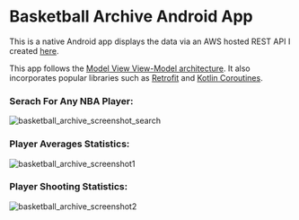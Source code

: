# Basketball Archive Android App

This is a native Android app displays the data via an AWS hosted REST API I created [here](https://github.com/Randall16/Basketball_Stats_Backend).

This app follows the [Model View View-Model architecture](https://developer.android.com/jetpack/docs/guide). It also incorporates popular libraries such as [Retrofit](https://square.github.io/retrofit/) and [Kotlin Coroutines](https://kotlinlang.org/docs/reference/coroutines-overview.html).

### Serach For Any NBA Player:
![basketball_archive_screenshot_search](https://user-images.githubusercontent.com/33976994/65480089-2a54bf80-de5e-11e9-99c3-d77ae1bab84e.png)
  
### Player Averages Statistics:
![basketball_archive_screenshot1](https://user-images.githubusercontent.com/33976994/65480594-232eb100-de60-11e9-9b67-4ef59703fbc1.png)
  
### Player Shooting Statistics:
![basketball_archive_screenshot2](https://user-images.githubusercontent.com/33976994/65480113-45273400-de5e-11e9-8ce8-4567ee96be59.png)
